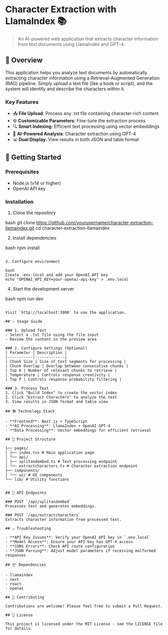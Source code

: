 # Character Extraction with LlamaIndex 📚

> An AI-powered web application that extracts character information from text documents using LlamaIndex and GPT-4.

## 🌟 Overview

This application helps you analyze text documents by automatically extracting character information using a Retrieval-Augmented Generation (RAG) pipeline. Simply upload a text file (like a book or script), and the system will identify and describe the characters within it.

### Key Features

- 📤 **File Upload**: Process any .txt file containing character-rich content
- ⚙️ **Customizable Parameters**: Fine-tune the extraction process
- 🔍 **Smart Indexing**: Efficient text processing using vector embeddings
- 🤖 **AI-Powered Analysis**: Character extraction using GPT-4
- 📊 **Dual Display**: View results in both JSON and table format

## 🚀 Getting Started

### Prerequisites

- Node.js (v14 or higher)
- OpenAI API key

### Installation

1. Clone the repository

bash
git clone https://github.com/yourusername/character-extraction-llamaindex.git
cd character-extraction-llamaindex


2. Install dependencies

bash
npm install
```

3. Configure environment

bash
Create .env.local and add your OpenAI API key
echo "OPENAI_API_KEY=your-openai-api-key" > .env.local
```

4. Start the development server

bash
npm run dev
```

Visit `http://localhost:3000` to use the application.

## 💡 Usage Guide

### 1. Upload Text
- Select a .txt file using the file input
- Review the content in the preview area

### 2. Configure Settings (Optional)
| Parameter | Description |
|-----------|-------------|
| Chunk Size | Size of text segments for processing |
| Chunk Overlap | Overlap between consecutive chunks |
| Top K | Number of relevant chunks to retrieve |
| Temperature | Controls response creativity |
| Top P | Controls response probability filtering |

### 3. Process Text
1. Click "Build Index" to create the vector index
2. Click "Extract Characters" to analyze the text
3. View results in JSON format and table view

## 🛠 Technology Stack

- **Frontend**: Next.js + TypeScript
- **AI Processing**: LlamaIndex + OpenAI GPT-4
- **Data Processing**: Vector embeddings for efficient retrieval

## 📁 Project Structure

├── pages/
│ ├── index.tsx # Main application page
│ └── api/
│ ├── splitandembed.ts # Text processing endpoint
│ └── extractcharacters.ts # Character extraction endpoint
├── components/
│ └── ui/ # UI components
└── lib/ # Utility functions


## 🔧 API Endpoints

### POST `/api/splitandembed`
Processes text and generates embeddings.

### POST `/api/extractcharacters`
Extracts character information from processed text.

## ⚠️ Troubleshooting

- **API Key Issues**: Verify your OpenAI API key in `.env.local`
- **Model Access**: Ensure your API key has GPT-4 access
- **CORS Errors**: Check API route configuration
- **JSON Parsing**: Adjust model parameters if receiving malformed responses

## 📦 Dependencies

- llamaindex
- next
- react
- openai

## 🤝 Contributing

Contributions are welcome! Please feel free to submit a Pull Request.

## 📄 License

This project is licensed under the MIT License - see the LICENSE file for details.